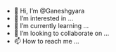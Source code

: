 - 👋 Hi, I’m @Ganeshgyara
- 👀 I’m interested in ...
- 🌱 I’m currently learning ...
- 💞️ I’m looking to collaborate on ...
- 📫 How to reach me ...

<!---
Ganeshgyara/Ganeshgyara is a ✨ special ✨ repository because its `README.md` (this file) appears on your GitHub profile.
You can click the Preview link to take a look at your changes.
--->
